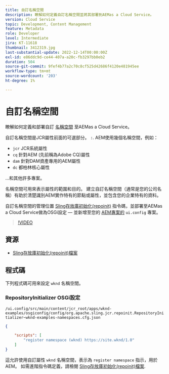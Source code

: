 ```yaml
---
title: 自訂名稱空間
description: 瞭解如何定義自訂名稱空間並將其部署到AEMas a Cloud Service。
version: Cloud Service
topic: Development, Content Management
feature: Metadata
role: Developer
level: Intermediate
jira: KT-11618
thumbnail: 3412319.jpg
last-substantial-update: 2022-12-14T00:00:00Z
exl-id: e86ddc9d-ce44-407a-a20c-fb3297bb0eb2
duration: 504
source-git-commit: 9fef4b77a2c70c8cf525d42686f4120e481945ee
workflow-type: tm+mt
source-wordcount: '203'
ht-degree: 1%

---
```


# 自訂名稱空間

瞭解如何定義和部署自訂 [名稱空間](https://developer.adobe.com/experience-manager/reference-materials/spec/jcr/1.0/4.5_Namespaces.html) 至AEMas a Cloud Service。

自訂名稱空間是JCR屬性前面的可選部分。 `:`. AEM使用幾個名稱空間，例如：

+ `jcr` JCR系統屬性
+ `cq` 針對AEM (先前稱為Adobe CQ)屬性
+ `dam` 針對DAM資產專用的AEM屬性
+ `dc` 都柏林核心屬性

...和其他許多專案。

名稱空間可用來表示屬性的範圍和目的。 建立自訂名稱空間（通常是您的公司名稱）有助於清楚識別AEM實作特有的節點或屬性，並包含您的企業特有的資料。

自訂名稱空間的管理位置 [Sling存放庫初始化(repoinit)](https://sling.apache.org/documentation/bundles/repository-initialization.html) 指令碼，並部署至AEMas a Cloud Service做為OSGi設定 — 並新增至您的 [AEM專案的](https://experienceleague.adobe.com/docs/experience-manager-core-components/using/developing/archetype/overview.html) `ui.config` 專案。

>[!VIDEO](https://video.tv.adobe.com/v/3412319?quality=12&learn=on)

## 資源

+ [Sling存放庫初始化(repoinit)檔案](https://sling.apache.org/documentation/bundles/repository-initialization.html#repoinit-parser-test-scenarios)

## 程式碼

下列程式碼可用來設定 `wknd` 名稱空間。

### RepositoryInitializer OSGi設定

`/ui.config/src/main/content/jcr_root/apps/wknd-examples/osgiconfig/config/org.apache.sling.jcr.repoinit.RepositoryInitializer~wknd-examples-namespaces.cfg.json`

```json
{

    "scripts": [
        "register namespace (wknd) https://site.wknd/1.0"
    ]
}
```

這允許使用自訂屬性 `wknd` 名稱空間，表示為 `register namespace` 指示，用於AEM。 如需進階指令碼定義，請檢閱 [Sling存放庫初始化(repoinit)檔案](https://sling.apache.org/documentation/bundles/repository-initialization.html#repoinit-parser-test-scenarios).

